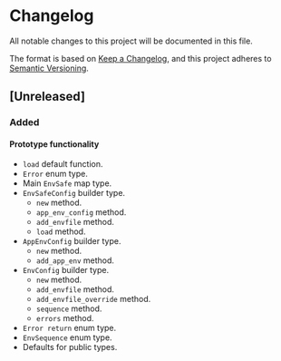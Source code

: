 # Changelog

All notable changes to this project will be documented in this file.

The format is based on [Keep a Changelog](https://keepachangelog.com/en/1.0.0/),
and this project adheres to [Semantic
Versioning](https://semver.org/spec/v2.0.0.html).

## [Unreleased]

### Added 

#### Prototype functionality

- `load` default function.
- `Error` enum type.
- Main `EnvSafe` map type.
- `EnvSafeConfig` builder type.
  - `new` method.
  - `app_env_config` method.
  - `add_envfile` method.
  - `load` method.
- `AppEnvConfig` builder type.
  - `new` method.
  - `add_app_env` method.
- `EnvConfig` builder type.
  - `new` method.
  - `add_envfile` method.
  - `add_envfile_override` method.
  - `sequence` method.
  - `errors` method.
- `Error return` enum type.
- `EnvSequence` enum type.
- Defaults for public types.
